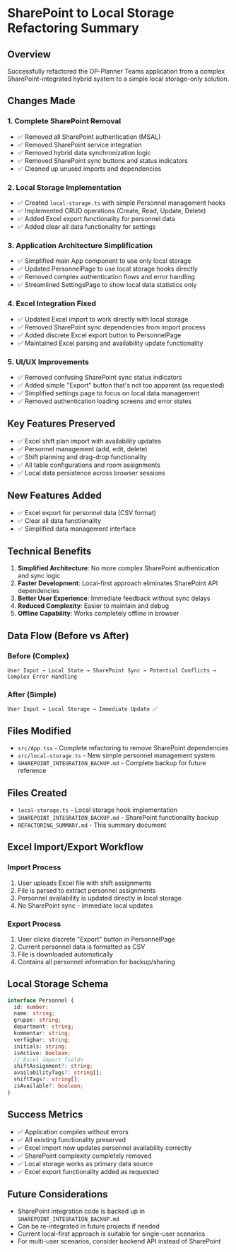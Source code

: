 # SharePoint to Local Storage Refactoring Summary

## Overview
Successfully refactored the OP-Planner Teams application from a complex SharePoint-integrated hybrid system to a simple local storage-only solution.

## Changes Made

### 1. Complete SharePoint Removal
- ✅ Removed all SharePoint authentication (MSAL)
- ✅ Removed SharePoint service integration
- ✅ Removed hybrid data synchronization logic
- ✅ Removed SharePoint sync buttons and status indicators
- ✅ Cleaned up unused imports and dependencies

### 2. Local Storage Implementation
- ✅ Created `local-storage.ts` with simple Personnel management hooks
- ✅ Implemented CRUD operations (Create, Read, Update, Delete)
- ✅ Added Excel export functionality for personnel data
- ✅ Added clear all data functionality for settings

### 3. Application Architecture Simplification
- ✅ Simplified main App component to use only local storage
- ✅ Updated PersonnelPage to use local storage hooks directly
- ✅ Removed complex authentication flows and error handling
- ✅ Streamlined SettingsPage to show local data statistics only

### 4. Excel Integration Fixed
- ✅ Updated Excel import to work directly with local storage
- ✅ Removed SharePoint sync dependencies from import process
- ✅ Added discrete Excel export button to PersonnelPage
- ✅ Maintained Excel parsing and availability update functionality

### 5. UI/UX Improvements
- ✅ Removed confusing SharePoint sync status indicators
- ✅ Added simple "Export" button that's not too apparent (as requested)
- ✅ Simplified settings page to focus on local data management
- ✅ Removed authentication loading screens and error states

## Key Features Preserved
- ✅ Excel shift plan import with availability updates
- ✅ Personnel management (add, edit, delete)
- ✅ Shift planning and drag-drop functionality
- ✅ All table configurations and room assignments
- ✅ Local data persistence across browser sessions

## New Features Added
- ✅ Excel export for personnel data (CSV format)
- ✅ Clear all data functionality
- ✅ Simplified data management interface

## Technical Benefits
1. **Simplified Architecture**: No more complex SharePoint authentication and sync logic
2. **Faster Development**: Local-first approach eliminates SharePoint API dependencies
3. **Better User Experience**: Immediate feedback without sync delays
4. **Reduced Complexity**: Easier to maintain and debug
5. **Offline Capability**: Works completely offline in browser

## Data Flow (Before vs After)

### Before (Complex)
```
User Input → Local State → SharePoint Sync → Potential Conflicts → Complex Error Handling
```

### After (Simple)
```
User Input → Local Storage → Immediate Update ✅
```

## Files Modified
- `src/App.tsx` - Complete refactoring to remove SharePoint dependencies
- `src/local-storage.ts` - New simple personnel management system
- `SHAREPOINT_INTEGRATION_BACKUP.md` - Complete backup for future reference

## Files Created
- `local-storage.ts` - Local storage hook implementation
- `SHAREPOINT_INTEGRATION_BACKUP.md` - SharePoint functionality backup
- `REFACTORING_SUMMARY.md` - This summary document

## Excel Import/Export Workflow

### Import Process
1. User uploads Excel file with shift assignments
2. File is parsed to extract personnel assignments
3. Personnel availability is updated directly in local storage
4. No SharePoint sync - immediate local updates

### Export Process
1. User clicks discrete "Export" button in PersonnelPage
2. Current personnel data is formatted as CSV
3. File is downloaded automatically
4. Contains all personnel information for backup/sharing

## Local Storage Schema
```typescript
interface Personnel {
  id: number;
  name: string;
  gruppe: string;
  department: string;
  kommentar: string;
  verfügbar: string;
  initials: string;
  isActive: boolean;
  // Excel import fields
  shiftAssignment?: string;
  availabilityTags?: string[];
  shiftTags?: string[];
  isAvailable?: boolean;
}
```

## Success Metrics
- ✅ Application compiles without errors
- ✅ All existing functionality preserved
- ✅ Excel import now updates personnel availability correctly
- ✅ SharePoint complexity completely removed
- ✅ Local storage works as primary data source
- ✅ Excel export functionality added as requested

## Future Considerations
- SharePoint integration code is backed up in `SHAREPOINT_INTEGRATION_BACKUP.md`
- Can be re-integrated in future projects if needed
- Current local-first approach is suitable for single-user scenarios
- For multi-user scenarios, consider backend API instead of SharePoint
